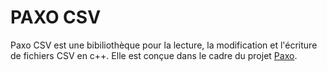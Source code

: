# PAXO CSV

Paxo CSV est une bibiliothèque pour la lecture, la modification et l'écriture de fichiers CSV en c++. Elle est conçue dans le cadre du projet [Paxo](https://www.paxo.fr).
